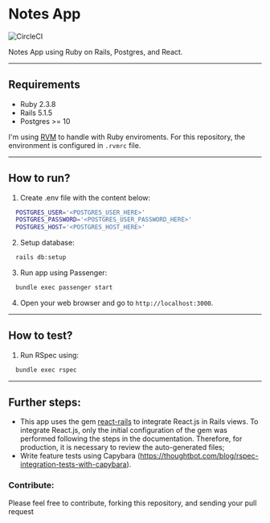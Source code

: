 # Notes App

![CircleCI](https://img.shields.io/circleci/build/github/luisbilecki/notes-app)

Notes App using Ruby on Rails, Postgres, and React.

---

## Requirements

- Ruby 2.3.8
- Rails 5.1.5
- Postgres >= 10

I'm using [RVM](https://rvm.io/) to handle with Ruby enviroments. For this repository, the environment is configured in `.rvmrc` file.

---

## How to run?

1. Create .env file with the content below:

```bash
  POSTGRES_USER='<POSTGRES_USER_HERE>'
  POSTGRES_PASSWORD='<POSTGRES_USER_PASSWORD_HERE>'
  POSTGRES_HOST='<POSTGRES_HOST_HERE>'
```

2. Setup database:

```bash
  rails db:setup
```

3. Run app using Passenger:

```bash
  bundle exec passenger start
```

4. Open your web browser and go to `http://localhost:3000`.

---

## How to test?

1. Run RSpec using:

```bash
  bundle exec rspec
```

---

## Further steps:

- This app uses the gem [react-rails](https://github.com/reactjs/react-rails) to integrate React.js in Rails views. To integrate React.js, only the initial configuration of the gem was performed following the steps in the documentation. Therefore, for production, it is necessary to review the auto-generated files;
- Write feature tests using Capybara (https://thoughtbot.com/blog/rspec-integration-tests-with-capybara).

### Contribute:

Please feel free to contribute, forking this repository, and sending your pull request
